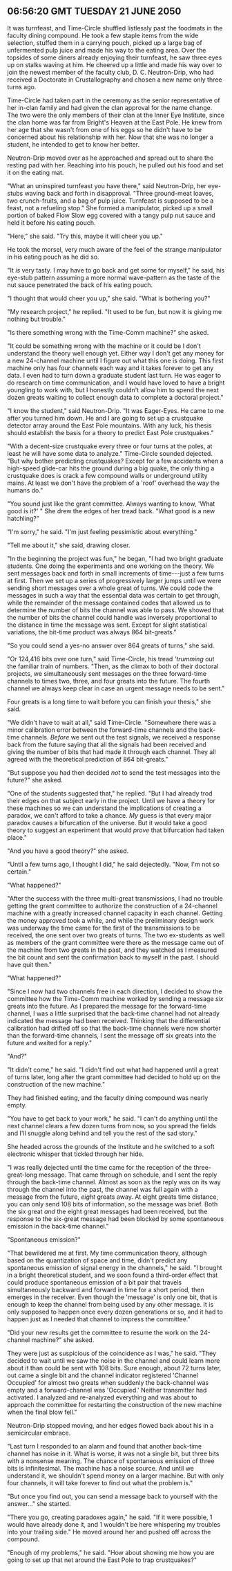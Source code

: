 ## 06:56:20 GMT TUESDAY 21 JUNE 2050
It was turnfeast, and Time-Circle shuffled listlessly past the foodmats in the faculty dining compound. He took a few staple items from the wide selection, stuffed them in a carrying pouch, picked up a large bag of unfermented pulp juice and made his way to the eating area. Over the topsides of some diners already enjoying their turnfeast, he saw three eyes up on stalks waving at him. He cheered up a little and made his way over to join the newest member of the faculty club, D. C. Neutron-Drip, who had received a Doctorate in Crustallography and chosen a new name only three turns ago.

Time-Circle had taken part in the ceremony as the senior representative of her in-clan family and had given the clan approval for the name change. The two were the only members of their clan at the Inner Eye Institute, since the clan home was far from Bright's Heaven at the East Pole. He knew from her age that she wasn't from one of his eggs so he didn't have to be concerned about his relationship with her. Now that she was no longer a student, he intended to get to know her better.

Neutron-Drip moved over as he approached and spread out to share the resting pad with her. Reaching into his pouch, he pulled out his food and set it on the eating mat.

"What an uninspired turnfeast you have there," said Neutron-Drip, her eye-stubs waving back and forth in disapproval. "Three ground-meat loaves, two crunch-fruits, and a bag of pulp juice. Turnfeast is supposed to be a feast, not a refueling stop." She formed a manipulator, picked up a small portion of baked Flow Slow egg covered with a tangy pulp nut sauce and held it before his eating pouch.

"Here," she said. "Try this, maybe it will cheer you up."

He took the morsel, very much aware of the feel of the strange manipulator in his eating pouch as he did so.

"It _is_ very tasty. I may have to go back and get some for myself," he said, his eye-stub pattern assuming a more normal wave-pattern as the taste of the nut sauce penetrated the back of his eating pouch.

"I thought that would cheer you up," she said. "What is bothering you?"

"My research project," he replied. "It used to be fun, but now it is giving me nothing but trouble."

"Is there something wrong with the Time-Comm machine?" she asked.

"It could be something wrong with the machine or it could be I don't understand the theory well enough yet. Either way I don't get any money for a new 24-channel machine until I figure out what this one is doing. This first machine only has four channels each way and it takes forever to get any data. I even had to turn down a graduate student last turn. He was eager to do research on time communication, and I would have loved to have a bright youngling to work with, but I honestly couldn't allow him to spend the next dozen greats waiting to collect enough data to complete a doctoral project."

"I know the student," said Neutron-Drip. "It was Eager-Eyes. He came to me after you turned him down. He and I are going to set up a crustquake detector array around the East Pole mountains. With any luck, his thesis should establish the basis for a theory to predict East Pole crustquakes."

"With a decent-size crustquake every three or four turns at the poles, at least he will have some data to analyze." Time-Circle sounded dejected. "But why bother predicting crustquakes? Except for a few accidents when a high-speed glide-car hits the ground during a big quake, the only thing a crustquake does is crack a few compound walls or underground utility mains. At least we don't have the problem of a 'roof’ overhead the way the humans do."

"You sound just like the grant committee. Always wanting to know, 'What good is it?' " She drew the edges of her tread back. "What good is a new hatchling?"

"I'm sorry," he said. "I'm just feeling pessimistic about everything."

"Tell me about it," she said, drawing closer.

"In the beginning the project was fun," he began, "I had two bright graduate students. One doing the experiments and one working on the theory. We sent messages back and forth in small increments of time---just a few turns at first. Then we set up a series of progressively larger jumps until we were sending short messages over a whole great of turns. We could code the messages in such a way that the essential data was certain to get through, while the remainder of the message contained codes that allowed us to determine the number of bits the channel was able to pass. We showed that the number of bits the channel could handle was inversely proportional to the distance in time the message was sent. Except for slight statistical variations, the bit-time product was always 864 bit-greats."

"So you could send a yes-no answer over 864 greats of turns," she said.

"Or 124,416 bits over one turn," said Time-Circle, his tread _'trumming_ out the familiar train of numbers. "Then, as the climax to both of their doctoral projects, we simultaneously sent messages on the three forward-time channels to times two, three, and four greats into the future. The fourth channel we always keep clear in case an urgent message needs to be sent."

Four greats is a long time to wait before you can finish your thesis," she said.

"We didn't have to wait at all," said Time-Circle. "Somewhere there was a minor calibration error between the forward-time channels and the back-time channels. _Before_ we sent out the test signals, we received a response back from the future saying that all the signals had been received and giving the number of bits that had made it through each channel. They all agreed with the theoretical prediction of 864 bit-greats."

"But suppose you had then decided _not_ to send the test messages into the future?" she asked.

"One of the students suggested that," he replied. "But I had already trod their edges on that subject early in the project. Until we have a theory for these machines so we can understand the implications of creating a paradox, we can't afford to take a chance. _My_ guess is that every major paradox causes a bifurcation of the universe. But it would take a good theory to suggest an experiment that would _prove_ that bifurcation had taken place."

"And you have a good theory?" she asked.

"Until a few turns ago, I thought I did," he said dejectedly. "Now, I'm not so certain."

"What happened?"

"After the success with the three multi-great transmissions, I had no trouble getting the grant committee to authorize the construction of a 24-channel machine with a greatly increased channel capacity in each channel. Getting the money approved took a while, and while the preliminary design work was underway the time came for the first of the transmissions to be received, the one sent over two greats of turns. The two ex-students as well as members of the grant committee were there as the message came out of the machine from two greats in the past, and they watched as I measured the bit count and sent the confirmation back to myself in the past. I should have quit then."

"What happened?"

"Since I now had two channels free in each direction, I decided to show the committee how the Time-Comm machine worked by sending a message _six_ greats into the future. As I prepared the message for the forward-time channel, I was a little surprised that the back-time channel had not already indicated the message had been received. Thinking that the differential calibration had drifted off so that the back-time channels were now shorter than the forward-time channels, I sent the message off six greats into the future and waited for a reply."

"And?"

"It didn't come," he said. "I didn't find out what had happened until a great of turns later, long after the grant committee had decided to hold up on the construction of the new machine."

They had finished eating, and the faculty dining compound was nearly empty.

"You have to get back to your work," he said. "I can't do anything until the next channel clears a few dozen turns from now, so you spread the fields and I'll snuggle along behind and tell you the rest of the sad story."

She headed across the grounds of the Institute and he switched to a soft electronic whisper that tickled through her hide.

"I was really dejected until the time came for the reception of the three-great-long message. That came through on schedule, and I sent the reply through the back-time channel. Almost as soon as the reply was on its way through the channel into the past, the channel was full again with a message from the future, _eight_ greats away. At eight greats time distance, you can only send 108 bits of information, so the message was brief. Both the six great _and_ the eight great messages had been received, but the response to the six-great message had been blocked by some spontaneous emission in the back-time channel."

"Spontaneous emission?"

"That bewildered me at first. My time communication theory, although based on the quantization of space and time, didn't predict any spontaneous emission of signal energy in the channels," he said. "I brought in a bright theoretical student, and we soon found a third-order effect that could produce spontaneous emission of a bit pair that travels simultaneously backward and forward in time for a short period, then emerges in the receiver. Even though the 'message' is only one bit, that is enough to keep the channel from being used by any other message. It is only supposed to happen once every dozen generations or so, and it had to happen just as I needed that channel to impress the committee."

"Did your new results get the committee to resume the work on the 24-channel machine?" she asked.

They were just as suspicious of the coincidence as I was," he said. "They decided to wait until we saw the noise in the channel and could learn more about it than could be sent with 108 bits. Sure enough, about 72 turns later, out came a single bit and the channel indicator registered 'Channel Occupied' for almost two greats when suddenly the back-channel was empty and a forward-channel was 'Occupied.' Neither transmitter had activated. I analyzed and re-analyzed everything and was about to approach the committee for restarting the construction of the new machine when the final blow fell."

Neutron-Drip stopped moving, and her edges flowed back about his in a semicircular embrace.

"Last turn I responded to an alarm and found that another back-time channel has noise in it. What is worse, it was not a single bit, but three bits with a nonsense meaning. The chance of spontaneous emission of three bits is infinitesimal. The machine has a noise source. And until we understand it, we shouldn't spend money on a larger machine. But with only four channels, it will take forever to find out what the problem is."

"But once you find out, you can send a message back to yourself with the answer..." she started.

"There you go, creating paradoxes again," he said. "If it were possible, 1 would have already done it, and 1 wouldn't be here whispering my troubles into your trailing side." He moved around her and pushed off across the compound.

"Enough of my problems," he said. "How about showing me how you are going to set up that net around the East Pole to trap crustquakes?"